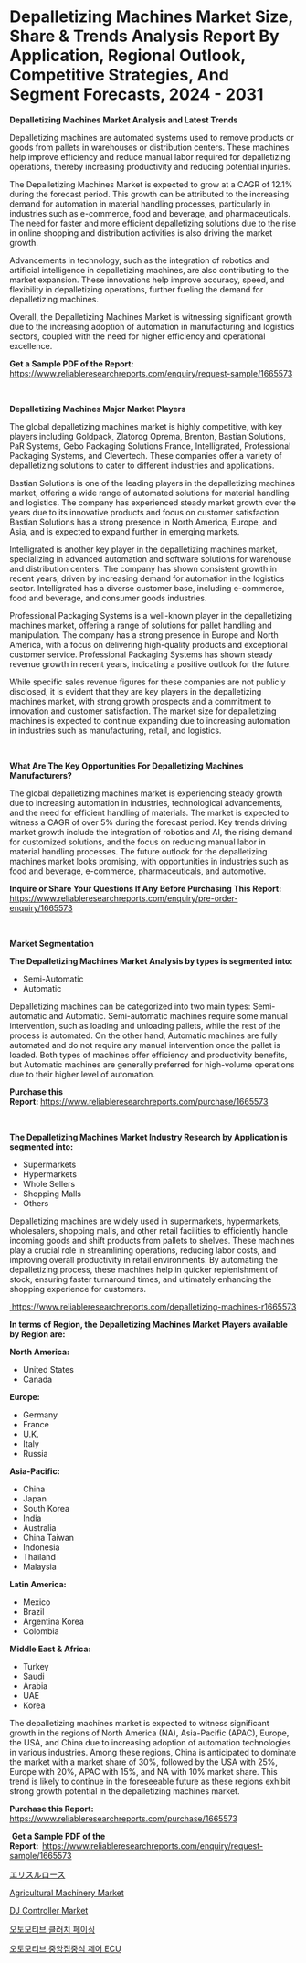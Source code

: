 <p><h1>Depalletizing Machines Market Size, Share & Trends Analysis Report By Application, Regional Outlook, Competitive Strategies, And Segment Forecasts, 2024 - 2031</h1></p><p><strong>Depalletizing Machines Market Analysis and Latest Trends</strong></p>
<p><p>Depalletizing machines are automated systems used to remove products or goods from pallets in warehouses or distribution centers. These machines help improve efficiency and reduce manual labor required for depalletizing operations, thereby increasing productivity and reducing potential injuries.</p><p>The Depalletizing Machines Market is expected to grow at a CAGR of 12.1% during the forecast period. This growth can be attributed to the increasing demand for automation in material handling processes, particularly in industries such as e-commerce, food and beverage, and pharmaceuticals. The need for faster and more efficient depalletizing solutions due to the rise in online shopping and distribution activities is also driving the market growth.</p><p>Advancements in technology, such as the integration of robotics and artificial intelligence in depalletizing machines, are also contributing to the market expansion. These innovations help improve accuracy, speed, and flexibility in depalletizing operations, further fueling the demand for depalletizing machines.</p><p>Overall, the Depalletizing Machines Market is witnessing significant growth due to the increasing adoption of automation in manufacturing and logistics sectors, coupled with the need for higher efficiency and operational excellence.</p></p>
<p><strong>Get a Sample PDF of the Report:&nbsp;</strong> <a href="https://www.reliableresearchreports.com/enquiry/request-sample/1665573">https://www.reliableresearchreports.com/enquiry/request-sample/1665573</a></p>
<p>&nbsp;</p>
<p><strong>Depalletizing Machines Major Market Players</strong></p>
<p><p>The global depalletizing machines market is highly competitive, with key players including Goldpack, Zlatorog Oprema, Brenton, Bastian Solutions, PaR Systems, Gebo Packaging Solutions France, Intelligrated, Professional Packaging Systems, and Clevertech. These companies offer a variety of depalletizing solutions to cater to different industries and applications.</p><p>Bastian Solutions is one of the leading players in the depalletizing machines market, offering a wide range of automated solutions for material handling and logistics. The company has experienced steady market growth over the years due to its innovative products and focus on customer satisfaction. Bastian Solutions has a strong presence in North America, Europe, and Asia, and is expected to expand further in emerging markets.</p><p>Intelligrated is another key player in the depalletizing machines market, specializing in advanced automation and software solutions for warehouse and distribution centers. The company has shown consistent growth in recent years, driven by increasing demand for automation in the logistics sector. Intelligrated has a diverse customer base, including e-commerce, food and beverage, and consumer goods industries.</p><p>Professional Packaging Systems is a well-known player in the depalletizing machines market, offering a range of solutions for pallet handling and manipulation. The company has a strong presence in Europe and North America, with a focus on delivering high-quality products and exceptional customer service. Professional Packaging Systems has shown steady revenue growth in recent years, indicating a positive outlook for the future.</p><p>While specific sales revenue figures for these companies are not publicly disclosed, it is evident that they are key players in the depalletizing machines market, with strong growth prospects and a commitment to innovation and customer satisfaction. The market size for depalletizing machines is expected to continue expanding due to increasing automation in industries such as manufacturing, retail, and logistics.</p></p>
<p>&nbsp;</p>
<p><strong>What Are The Key Opportunities For Depalletizing Machines Manufacturers?</strong></p>
<p><p>The global depalletizing machines market is experiencing steady growth due to increasing automation in industries, technological advancements, and the need for efficient handling of materials. The market is expected to witness a CAGR of over 5% during the forecast period. Key trends driving market growth include the integration of robotics and AI, the rising demand for customized solutions, and the focus on reducing manual labor in material handling processes. The future outlook for the depalletizing machines market looks promising, with opportunities in industries such as food and beverage, e-commerce, pharmaceuticals, and automotive.</p></p>
<p><strong>Inquire or Share Your Questions If Any Before Purchasing This Report:</strong> <a href="https://www.reliableresearchreports.com/enquiry/pre-order-enquiry/1665573">https://www.reliableresearchreports.com/enquiry/pre-order-enquiry/1665573</a></p>
<p>&nbsp;</p>
<p><strong>Market Segmentation</strong></p>
<p><strong>The Depalletizing Machines Market Analysis by types is segmented into:</strong></p>
<p><ul><li>Semi-Automatic</li><li>Automatic</li></ul></p>
<p><p>Depalletizing machines can be categorized into two main types: Semi-automatic and Automatic. Semi-automatic machines require some manual intervention, such as loading and unloading pallets, while the rest of the process is automated. On the other hand, Automatic machines are fully automated and do not require any manual intervention once the pallet is loaded. Both types of machines offer efficiency and productivity benefits, but Automatic machines are generally preferred for high-volume operations due to their higher level of automation.</p></p>
<p><strong>Purchase this Report:&nbsp;</strong><a href="https://www.reliableresearchreports.com/purchase/1665573">https://www.reliableresearchreports.com/purchase/1665573</a></p>
<p>&nbsp;</p>
<p><strong>The Depalletizing Machines Market Industry Research by Application is segmented into:</strong></p>
<p><ul><li>Supermarkets</li><li>Hypermarkets</li><li>Whole Sellers</li><li>Shopping Malls</li><li>Others</li></ul></p>
<p><p>Depalletizing machines are widely used in supermarkets, hypermarkets, wholesalers, shopping malls, and other retail facilities to efficiently handle incoming goods and shift products from pallets to shelves. These machines play a crucial role in streamlining operations, reducing labor costs, and improving overall productivity in retail environments. By automating the depalletizing process, these machines help in quicker replenishment of stock, ensuring faster turnaround times, and ultimately enhancing the shopping experience for customers.</p></p>
<p><a href="https://www.reliableresearchreports.com/depalletizing-machines-r1665573">&nbsp;https://www.reliableresearchreports.com/depalletizing-machines-r1665573</a></p>
<p><strong>In terms of Region, the Depalletizing Machines Market Players available by Region are:</strong></p>
<p>
    <p> <strong> North America: </strong>
        <ul>
            <li>United States</li>
            <li>Canada</li>
        </ul>
        </p> 
    <p> <strong> Europe: </strong>
        <ul>
            <li>Germany</li>
            <li>France</li>
            <li>U.K.</li>
            <li>Italy</li>
            <li>Russia</li>
        </ul>
        </p> 
    <p> <strong> Asia-Pacific: </strong>
        <ul>
            <li>China</li>
            <li>Japan</li>
            <li>South Korea</li>
            <li>India</li>
            <li>Australia</li>
            <li>China Taiwan</li>
            <li>Indonesia</li>
            <li>Thailand</li>
            <li>Malaysia</li>
        </ul>
        </p> 
    <p> <strong> Latin America: </strong>
        <ul>
            <li>Mexico</li>
            <li>Brazil</li>
            <li>Argentina Korea</li>
            <li>Colombia</li>
        </ul>
        </p> 
    <p> <strong> Middle East & Africa: </strong>
        <ul>
            <li>Turkey</li>
            <li>Saudi</li>
            <li>Arabia</li>
            <li>UAE</li>
            <li>Korea</li>
        </ul>
    </p>
    </p>
<p><p>The depalletizing machines market is expected to witness significant growth in the regions of North America (NA), Asia-Pacific (APAC), Europe, the USA, and China due to increasing adoption of automation technologies in various industries. Among these regions, China is anticipated to dominate the market with a market share of 30%, followed by the USA with 25%, Europe with 20%, APAC with 15%, and NA with 10% market share. This trend is likely to continue in the foreseeable future as these regions exhibit strong growth potential in the depalletizing machines market.</p></p>
<p><strong>Purchase this Report: </strong><a href="https://www.reliableresearchreports.com/purchase/1665573">https://www.reliableresearchreports.com/purchase/1665573</a></p>
<p>&nbsp;<strong>Get a Sample PDF of the Report:&nbsp;&nbsp;</strong><a href="https://www.reliableresearchreports.com/enquiry/request-sample/1665573">https://www.reliableresearchreports.com/enquiry/request-sample/1665573</a></p>
<p><strong></strong></p>
<p><p><a href="https://github.com/JessKilback/Market-Research-Report-List-1/blob/main/1617845162323.md">エリスルロース</a></p><p><a href="https://github.com/wybrqqeb6/Market-Research-Report-List-1/blob/main/agricultural-machinery-market.md">Agricultural Machinery Market</a></p><p><a href="https://github.com/mdmisese/Market-Research-Report-List-1/blob/main/dj-controller-market.md">DJ Controller Market</a></p><p><a href="https://github.com/TitusBoyer1/Market-Research-Report-List-1/blob/main/3572770174755.md">오토모티브 클러치 페이싱</a></p><p><a href="https://github.com/iansanftyord09878/Market-Research-Report-List-2/blob/main/2902451174754.md">오토모티브 중앙집중식 제어 ECU</a></p></p>